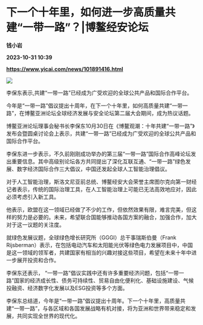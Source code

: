 # 下一个十年里，如何进一步高质量共建“一带一路”？|博鳌经安论坛
**钱小岩**

**2023-10-31 10:39**

**https://www.yicai.com/news/101891416.html**

![](https://imgcdn.yicai.com/uppics/slides/2023/10/943a403519d9f7ba44c4cb9ad1dfc422.jpg)

李保东表示,共建“一带一路”已经成为广受欢迎的全球公共产品和国际合作平台。

今年是“一带一路”倡议提出十周年，在下一个十年里，如何高质量共建“一带一路”，在博鳌亚洲论坛全球经济发展与安全论坛第二届大会期间，成为热议话题。

博鳌亚洲论坛理事会秘书长李保东10月30日在《博鳌观潮：十年共建“一带一路”》发布会暨圆桌讨论会上表示，共建“一带一路”已经成为广受欢迎的全球公共产品和国际合作平台。

李保东进一步表示，不久前刚刚成功举办的第三届“一带一路”国际合作高峰论坛发出重要信息。其中高级别论坛各方共同提出了深化互联互通、“一带一路”绿色发展、数字经济国际合作三大倡议，中国还发起全球人工智能治理倡议。

对于人工智能治理，斯洛文尼亚前总统、博鳌经安大会荣誉主席图尔克向第一财经记者表示，传统的国际治理工具，在人工智能治理上可能已无法高效地应对，因此必须考虑引入新工具。

他表示，欧盟在这一领域已经做了不少的工作，但依然效果有限，难言完美，但这样的努力是必要的。未来，希望联合国能够推动各国方案的融合，加强合作，加大对于这一议题的关注度。

就绿色发展议题，全球绿色增长研究所（GGGI）总干事瑞斯伯曼（Frank Rijsberman）表示，在包括电动汽车和太阳能光伏等绿色电力发展项目中，中国是这一领域的领军者，共建国家有相当的兴趣对接这些项目，希望在未来十年中进一步展开投资和合作。

李保东还表示， “一带一路”倡议实践中还有许多重要经济问题，包括“一带一路”国家的经济成长性、债务可持续性、贸易自由化便利化、基础设施建设、气候投融资、经济数字化发展以及ESG投资等多个方面。

李保东总结道，今年是“一带一路”倡议提出十周年。下一个十年里，高质量共建“一带一路”，与各区域和各国发展战略有机对接，将为亚洲和世界带来稳定和发展，共同实现全世界的现代化。